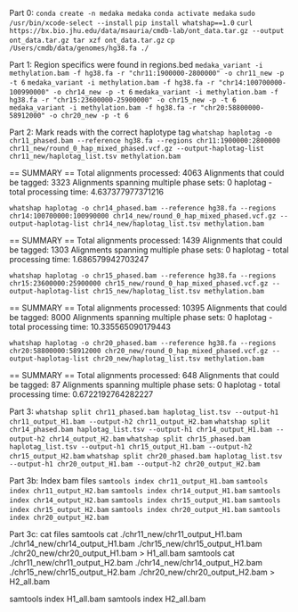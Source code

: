 Part 0: 
`conda create -n medaka medaka`
`conda activate medaka`
`sudo /usr/bin/xcode-select --install`
`pip install whatshap==1.0`
`curl https://bx.bio.jhu.edu/data/msauria/cmdb-lab/ont_data.tar.gz --output ont_data.tar.gz
tar xzf ont_data.tar.gz`
`cp /Users/cmdb/data/genomes/hg38.fa ./`

Part 1: Region specifics were found in regions.bed
`medaka_variant -i methylation.bam -f hg38.fa -r "chr11:1900000-2800000" -o chr11_new -p -t 6`
`medaka_variant -i methylation.bam -f hg38.fa -r "chr14:100700000-100990000" -o chr14_new -p -t 6`
`medaka_variant -i methylation.bam -f hg38.fa -r "chr15:23600000-25900000" -o chr15_new -p -t 6`
`medaka_variant -i methylation.bam -f hg38.fa -r "chr20:58800000-58912000" -o chr20_new -p -t 6`

Part 2: Mark reads with the correct haplotype tag
`whatshap haplotag -o chr11_phased.bam --reference hg38.fa --regions chr11:1900000:2800000 chr11_new/round_0_hap_mixed_phased.vcf.gz --output-haplotag-list chr11_new/haplotag_list.tsv methylation.bam`

== SUMMARY ==
Total alignments processed:                      4063
Alignments that could be tagged:                 3323
Alignments spanning multiple phase sets:            0
haplotag - total processing time: 4.637377977371216

`whatshap haplotag -o chr14_phased.bam --reference hg38.fa --regions chr14:100700000:100990000 chr14_new/round_0_hap_mixed_phased.vcf.gz --output-haplotag-list chr14_new/haplotag_list.tsv methylation.bam`

== SUMMARY ==
Total alignments processed:                      1439
Alignments that could be tagged:                 1303
Alignments spanning multiple phase sets:            0
haplotag - total processing time: 1.686579942703247

`whatshap haplotag -o chr15_phased.bam --reference hg38.fa --regions chr15:23600000:25900000 chr15_new/round_0_hap_mixed_phased.vcf.gz --output-haplotag-list chr15_new/haplotag_list.tsv methylation.bam`

== SUMMARY ==
Total alignments processed:                     10395
Alignments that could be tagged:                 8000
Alignments spanning multiple phase sets:            0
haplotag - total processing time: 10.335565090179443

`whatshap haplotag -o chr20_phased.bam --reference hg38.fa --regions chr20:58800000:58912000 chr20_new/round_0_hap_mixed_phased.vcf.gz --output-haplotag-list chr20_new/haplotag_list.tsv methylation.bam`

== SUMMARY ==
Total alignments processed:                       648
Alignments that could be tagged:                   87
Alignments spanning multiple phase sets:            0
haplotag - total processing time: 0.6722192764282227

Part 3:
`whatshap split chr11_phased.bam haplotag_list.tsv --output-h1 chr11_output_H1.bam --output-h2 chr11_output_H2.bam`
`whatshap split chr14_phased.bam haplotag_list.tsv --output-h1 chr14_output_H1.bam --output-h2 chr14_output_H2.bam`
`whatshap split chr15_phased.bam haplotag_list.tsv --output-h1 chr15_output_H1.bam --output-h2 chr15_output_H2.bam`
`whatshap split chr20_phased.bam haplotag_list.tsv --output-h1 chr20_output_H1.bam --output-h2 chr20_output_H2.bam`

Part 3b: Index bam files
`samtools index chr11_output_H1.bam`
`samtools index chr11_output_H2.bam`
`samtools index chr14_output_H1.bam`
`samtools index chr14_output_H2.bam`
`samtools index chr15_output_H1.bam`
`samtools index chr15_output_H2.bam`
`samtools index chr20_output_H1.bam`
`samtools index chr20_output_H2.bam`

Part 3c: cat files
samtools cat ./chr11_new/chr11_output_H1.bam ./chr14_new/chr14_output_H1.bam ./chr15_new/chr15_output_H1.bam ./chr20_new/chr20_output_H1.bam > H1_all.bam 
samtools cat ./chr11_new/chr11_output_H2.bam ./chr14_new/chr14_output_H2.bam ./chr15_new/chr15_output_H2.bam ./chr20_new/chr20_output_H2.bam > H2_all.bam

samtools index H1_all.bam
samtools index H2_all.bam